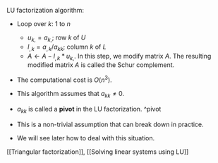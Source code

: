 LU factorization algorithm:

- Loop over $k$: 1 to $n$
	- $u_{k,} = a_{k,}$; row $k$ of $U$
	- $l_{,k} = a_{,k} / a_{kk}$; column $k$ of $L$
	- $A \leftarrow A - l_{,k} * u_{k,}$. In this step, we modify matrix $A$. The resulting modified matrix $A$ is called the Schur complement.

- The computational cost is $O(n^3)$.
- This algorithm assumes that $a_{kk} \neq 0$.
- $a_{kk}$ is called a **pivot** in the LU factorization. ^pivot
- This is a non-trivial assumption that can break down in practice.
- We will see later how to deal with this situation.

[[Triangular factorization]], [[Solving linear systems using LU]]